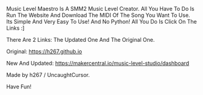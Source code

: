 

Music Level Maestro Is A SMM2 Music Level Creator. All You Have To Do Is Run The Website And Download The MIDI Of The Song You Want To Use.
Its Simple And Very Easy To Use! And No Python! All You Do Is Click On The Links :]

There Are 2 Links: The Updated One And The Original One.

Original: https://h267.github.io

New And Updated: https://makercentral.io/music-level-studio/dashboard 


Made by h267 / UncaughtCursor. 

Have Fun!
